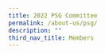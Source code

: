 ```yaml
---
title: 2022 PSG Committee
permalink: /about-us/psg/
description: ""
third_nav_title: Members
---
```


